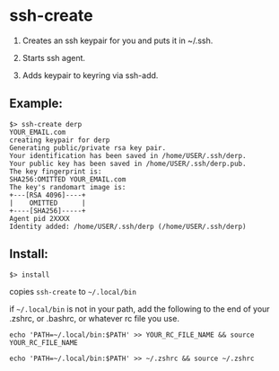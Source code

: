 # ssh-create

1. Creates an ssh keypair for you and puts it in ~/.ssh.

2. Starts ssh agent.

3. Adds keypair to keyring via ssh-add.

## Example:

```
$> ssh-create derp
YOUR_EMAIL.com
creating keypair for derp
Generating public/private rsa key pair.
Your identification has been saved in /home/USER/.ssh/derp.
Your public key has been saved in /home/USER/.ssh/derp.pub.
The key fingerprint is:
SHA256:OMITTED YOUR_EMAIL.com
The key's randomart image is:
+---[RSA 4096]----+
|    OMITTED      |
+----[SHA256]-----+
Agent pid 2XXXX
Identity added: /home/USER/.ssh/derp (/home/USER/.ssh/derp)
```

## Install:

```
$> install
```
copies `ssh-create` to `~/.local/bin`

if `~/.local/bin` is not in your path, add the following to the end of your .zshrc, or .bashrc, or whatever rc file you use.

```
echo 'PATH=~/.local/bin:$PATH' >> YOUR_RC_FILE_NAME && source YOUR_RC_FILE_NAME

echo 'PATH=~/.local/bin:$PATH' >> ~/.zshrc && source ~/.zshrc
```


